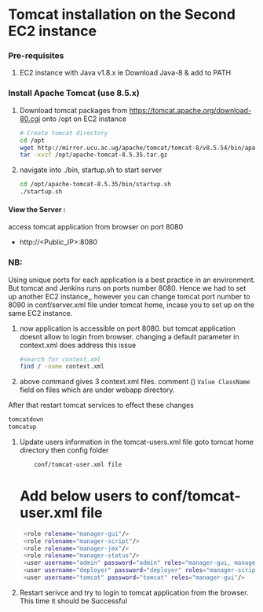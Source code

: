 # Tomcat installation on the Second EC2 instance

### Pre-requisites
1. EC2 instance with Java v1.8.x 
ie Download Java-8 & add to PATH

### Install Apache Tomcat (use 8.5.x) 
1. Download tomcat packages from  https://tomcat.apache.org/download-80.cgi onto /opt on EC2 instance
   ```sh 
   # Create tomcat directory
   cd /opt
   wget http://mirror.ucu.ac.ug/apache/tomcat/tomcat-8/v8.5.54/bin/apache-tomcat-8.5.54.tar.gz
   tar -xvzf /opt/apache-tomcat-8.5.35.tar.gz
   ```
1. navigate into ./bin, startup.sh to start server
   ```sh
   cd /opt/apache-tomcat-8.5.35/bin/startup.sh 
   ./startup.sh
   ```
  #### View the Server :
access tomcat application from browser on port 8080  
 - http://<Public_IP>:8080

### NB:
Using unique ports for each application is a best practice in an environment. 
But tomcat and Jenkins runs on ports number 8080. Hence we had to set up another EC2 instance,, however you can change tomcat port number to 8090 in conf/server.xml file under tomcat home, incase you to set up on the same EC2 instance.


1. now application is accessible on port 8080. but tomcat application doesnt allow to login from browser. changing a default parameter in context.xml does address this issue
   ```sh
   #search for context.xml
   find / -name context.xml
   ```
1. above command gives 3 context.xml files. comment (<!-- & -->) `Value ClassName` field on files which are under webapp directory. 

After that restart tomcat services to effect these changes
   ```sh 
   tomcatdown
   tomcatup
   ```
1. Update users information in the tomcat-users.xml file
goto tomcat home directory then config folder
   ```sh
       conf/tomcat-user.xml file
   ```
   # Add below users to conf/tomcat-user.xml file
   ```sh
	<role rolename="manager-gui"/>
	<role rolename="manager-script"/>
	<role rolename="manager-jmx"/>
	<role rolename="manager-status"/>
	<user username="admin" password="admin" roles="manager-gui, manager-script, manager-jmx, manager-status"/>
	<user username="deployer" password="deployer" roles="manager-script"/>
	<user username="tomcat" password="tomcat" roles="manager-gui"/>
   ```
1. Restart serivce and try to login to tomcat application from the browser. This time it should be Successful
